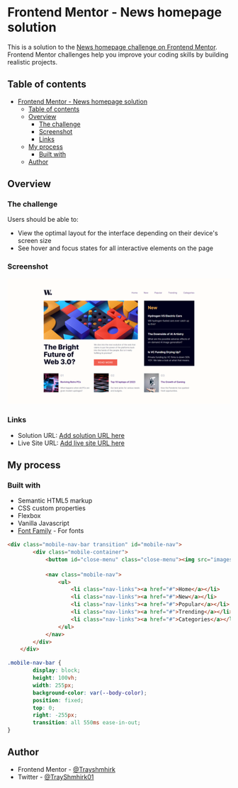 # Frontend Mentor - News homepage solution

This is a solution to the [News homepage challenge on Frontend Mentor](https://www.frontendmentor.io/challenges/news-homepage-H6SWTa1MFl). Frontend Mentor challenges help you improve your coding skills by building realistic projects. 

## Table of contents

- [Frontend Mentor - News homepage solution](#frontend-mentor---news-homepage-solution)
  - [Table of contents](#table-of-contents)
  - [Overview](#overview)
    - [The challenge](#the-challenge)
    - [Screenshot](#screenshot)
    - [Links](#links)
  - [My process](#my-process)
    - [Built with](#built-with)
  - [Author](#author)

## Overview

### The challenge

Users should be able to:

- View the optimal layout for the interface depending on their device's screen size
- See hover and focus states for all interactive elements on the page

### Screenshot

![](./images/Screenshot%20(225).png)


### Links

- Solution URL: [Add solution URL here](https://your-solution-url.com)
- Live Site URL: [Add live site URL here](https://your-live-site-url.com)

## My process

### Built with

- Semantic HTML5 markup
- CSS custom properties
- Flexbox
- Vanilla Javascript
- [Font Family](https://fonts.googleapis.com/css2?family=Inter:wght@400;700;800&display=swap) - For fonts



```html
<div class="mobile-nav-bar transition" id="mobile-nav">
        <div class="mobile-container">
            <button id="close-menu" class="close-menu"><img src="images/icon-menu-close.svg" alt=""></button>

            <nav class="mobile-nav">
                <ul>
                    <li class="nav-links"><a href="#">Home</a></li>
                    <li class="nav-links"><a href="#">New</a></li>
                    <li class="nav-links"><a href="#">Popular</a></li>
                    <li class="nav-links"><a href="#">Trending</a></li>
                    <li class="nav-links"><a href="#">Categories</a></li>
                </ul>
            </nav>
        </div>
    </div>
```

```css
.mobile-nav-bar {
        display: block;
        height: 100vh;
        width: 255px;
        background-color: var(--body-color);
        position: fixed;
        top: 0;
        right: -255px;
        transition: all 550ms ease-in-out;
}
```

## Author

- Frontend Mentor - [@Trayshmhirk](https://www.frontendmentor.io/profile/Trayshmhirk)
- Twitter - [@TrayShmhirk01](https://www.twitter.com/TrayShmhirk01)



